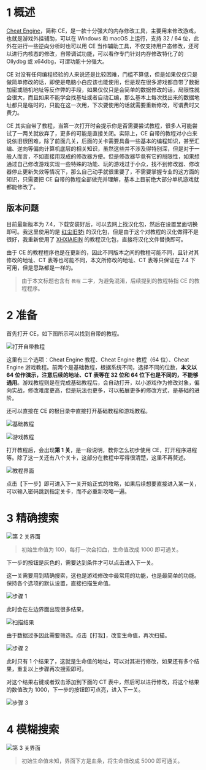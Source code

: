 # 1 概述

[Cheat Engine](https://www.cheatengine.org/downloads.php)，简称 CE，是一款十分强大的内存修改工具，主要用来修改游戏，也就是游戏外挂辅助，可以在 Windows 和 macOS 上运行，支持 32 / 64 位，此外在进行一些逆向分析时也可以用 CE 当作辅助工具，不仅支持用户态修改，还可以进行内核态的修改，自带调试功能，可以看作专门针对内存修改特化了的 Ollydbg 或 x64dbg，可谓功能十分强大。

CE 对没有任何编程经验的人来说还是比较困难，门槛不算低，但是如果仅仅只是做简单修改的话，即使是电脑小白应该也能使用，但是现在很多游戏都自带了数据加密或随机地址等反作弊的手段，如果仅仅只是会简单的数据修改的话，局限性就会很大，而且如果不能学会找基址或者自动汇编，那么基本上每次找出来的数据地址都只是临时的，只能在这一次用，下次要使用的话就需要重新修改，可谓费时又费力。

CE 其实自带了教程，当第一次打开时会提示你是否需要尝试教程，很多人可能尝试了一两关就放弃了，更多的可能是直接关闭。实际上，CE 自带的教程对小白来说依旧很困难，除了前面几关，后面的关卡需要具备一些基本的编程知识，甚至汇编、逆向等偏向计算机底层的相关知识，虽然这些并不涉及得特别深，但是对于一般人而言，不如直接用现成的修改器方便。但是修改器毕竟有它的局限性，如果想通过自己修改游戏实现一些特殊的功能、玩的游戏过于小众，找不到修改器、修改器停止更新失效等情况下，那么自己动手就很重要了，不需要掌握专业的这方面的知识，只需要把 CE 自带的教程全部做完并理解，基本上目前绝大部分单机游戏就都能修改了。

## 版本问题

目前最新版本为 7.4，下载安装好后，可以去网上找汉化包，然后在设置里面切换即可。我这里使用的是 [红尘旧梦i](https://www.52pojie.cn/thread-1573180-1-1.html) 的汉化包，但是由于这个对教程的汉化做得不是很好，我重新使用了 [XHXIAIEIN](https://github.com/XHXIAIEIN/CheatEngine-Tutorial-CN) 的教程汉化包，直接将汉化文件替换即可。

由于 CE 的教程程序也是在更新的，因此不同版本之间的教程可能不同，且针对其修改的地址、CT 表等也可能不同，本文所修改的地址、CT 表等只保证在 7.4 下可用，但是思路都是一样的。

>   由于本文标题也含有 `教程` 二字，为避免混淆，后续提到的教程特指 CE 的教程程序。

# 2 准备

首先打开 CE，如下图所示可以找到自带的教程。

![打开自带教程](E:\ProgData\ImgCache\image-20220131111730450.png)

这里有三个选项：Cheat Engine 教程、Cheat Engine 教程（64 位）、Cheat Engine 游戏教程。前两个是基础教程，根据系统不同，选择不同的位数，**本文以 64 位作演示，注意后续的地址、CT 表等在 32 位和 64 位下也是不同的，不能够通用**。游戏教程则是在完成基础教程后，会自动打开，以小游戏作为修改对象，偏向实战，修改难度更高，但是玩法也更多，可以拓展更多的修改方式，是基础的进阶。

还可以直接在 CE 的根目录中直接打开基础教程和游戏教程。

![基础教程](E:\ProgData\ImgCache\image-20220131112352268.png)

![游戏教程](E:\ProgData\ImgCache\image-20220131112423465.png)

打开教程后，会出现**第 1 关**，是一段说明，教你怎么初步使用 CE，打开程序进程等。除了这一关还有八个关卡，这部分在教程中写得很清楚，这里不再赘述。

![教程界面](E:\ProgData\ImgCache\image-20220131113012668.png)

点击【下一步】即可进入下一关开始正式的攻略，如果后续想要直接进入某一关，可以输入密码跳到指定关卡，而不必重新攻略一遍。

# 3 精确搜索

![第 2 关界面](E:\ProgData\ImgCache\image-20220131113803235.png)

>   初始生命值为 100，每打一次会扣血，生命值改成 1000 即可通关。

下一步的按钮是灰色的，需要达到条件才可以点击进入下一关。

这一关需要用到精确搜索，这也是游戏修改中最常用的功能，也是最简单的功能。保持各个选项的默认设置，直接扫描生命值。

![步骤 1](E:\ProgData\ImgCache\image-20220131114556197.png)

此时会在左边界面出现很多结果，

![扫描结果](E:\ProgData\ImgCache\image-20220131114740441.png)

由于数据过多因此需要筛选。点击【打我】，改变生命值，再次扫描。

![步骤 2](E:\ProgData\ImgCache\image-20220131115117056.png)

此时只有 1 个结果了，这就是生命值的地址，可以对其进行修改，如果还有多个结果，重复以上步骤再次搜索即可。

对这个结果右键或者双击添加到下面的 CT 表中，然后可以进行修改，将这个结果的数值改为 1000，下一步的按钮即可点亮，进入下一关。

![步骤 3](E:\ProgData\ImgCache\image-20220131115610925.png)

# 4 模糊搜索

![第 3 关界面](E:\ProgData\ImgCache\image-20220131115833963.png)

>   初始生命值未知，界面下方是血条，将生命值改成 5000 即可通关。